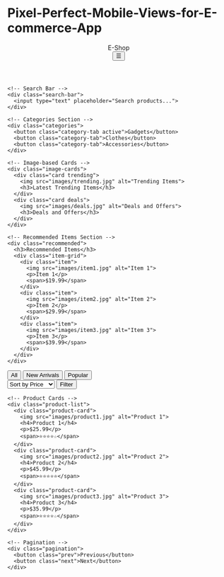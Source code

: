 # Pixel-Perfect-Mobile-Views-for-E-commerce-App
<!DOCTYPE html>
<html lang="en">
<head>
  <meta charset="UTF-8">
  <meta name="viewport" content="width=device-width, initial-scale=1.0">
  <title>Pixel-Perfect Mobile Views</title>
  <link rel="stylesheet" href="styles.css">
</head>
<body>
  <!-- Mobile-Main View -->
  <div id="mobile-main" class="mobile-view">
    <!-- Navigation Bar -->
    <header class="nav-bar">
      <div class="logo">E-Shop</div>
      <button class="menu-button">☰</button>
    </header>

    <!-- Search Bar -->
    <div class="search-bar">
      <input type="text" placeholder="Search products...">
    </div>

    <!-- Categories Section -->
    <div class="categories">
      <button class="category-tab active">Gadgets</button>
      <button class="category-tab">Clothes</button>
      <button class="category-tab">Accessories</button>
    </div>

    <!-- Image-based Cards -->
    <div class="image-cards">
      <div class="card trending">
        <img src="images/trending.jpg" alt="Trending Items">
        <h3>Latest Trending Items</h3>
      </div>
      <div class="card deals">
        <img src="images/deals.jpg" alt="Deals and Offers">
        <h3>Deals and Offers</h3>
      </div>
    </div>

    <!-- Recommended Items Section -->
    <div class="recommended">
      <h3>Recommended Items</h3>
      <div class="item-grid">
        <div class="item">
          <img src="images/item1.jpg" alt="Item 1">
          <p>Item 1</p>
          <span>$19.99</span>
        </div>
        <div class="item">
          <img src="images/item2.jpg" alt="Item 2">
          <p>Item 2</p>
          <span>$29.99</span>
        </div>
        <div class="item">
          <img src="images/item3.jpg" alt="Item 3">
          <p>Item 3</p>
          <span>$39.99</span>
        </div>
      </div>
    </div>
  </div>

  <!-- Mobile-ItemList View -->
  <div id="mobile-itemlist" class="mobile-view hidden">
    <!-- Category Tabs and Filters -->
    <div class="itemlist-header">
      <div class="tabs">
        <button class="tab active">All</button>
        <button class="tab">New Arrivals</button>
        <button class="tab">Popular</button>
      </div>
      <div class="filters">
        <select class="sort-dropdown">
          <option value="price">Sort by Price</option>
          <option value="rating">Sort by Rating</option>
        </select>
        <button class="filter-button">Filter</button>
      </div>
    </div>

    <!-- Product Cards -->
    <div class="product-list">
      <div class="product-card">
        <img src="images/product1.jpg" alt="Product 1">
        <h4>Product 1</h4>
        <p>$25.99</p>
        <span>⭐⭐⭐⭐☆</span>
      </div>
      <div class="product-card">
        <img src="images/product2.jpg" alt="Product 2">
        <h4>Product 2</h4>
        <p>$45.99</p>
        <span>⭐⭐⭐⭐⭐</span>
      </div>
      <div class="product-card">
        <img src="images/product3.jpg" alt="Product 3">
        <h4>Product 3</h4>
        <p>$35.99</p>
        <span>⭐⭐⭐⭐☆</span>
      </div>
    </div>

    <!-- Pagination -->
    <div class="pagination">
      <button class="prev">Previous</button>
      <button class="next">Next</button>
    </div>
  </div>

  <script src="script.js"></script>
</body>
</html>
